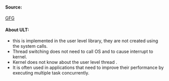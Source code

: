 #### Source:
[GFG](https://www.geeksforgeeks.org/threads-and-its-types-in-operating-system/)

#### About ULT:

* this is implemented in the user level library, they are not created using the system calls.
* Thread switching does not need to call OS and to cause interrupt to kernel.
* Kernel does not know about the user level thread .
* It is often used in applications that need to improve their performance by executing multiple task concurrently.

